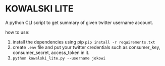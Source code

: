 # KOWALSKI LITE

A python CLI script to get summary of given twitter username account.

how to use:
1. install the dependencies using pip `pip install -r requirements.txt`
2. create `.env` file and put your twitter credentials such as consumer_key, consumer_secret, access_token in it.
3. `python kowalski_lite.py --username jokowi`
